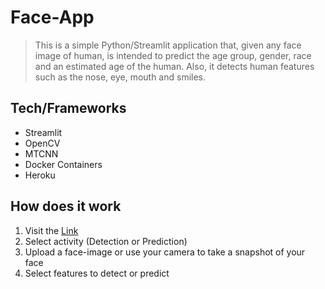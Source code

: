 # Face-App

 > This is a simple Python/Streamlit application that, given any face image of human,  is intended to predict the age group, gender, race and an estimated age of the human. Also, it detects human features such as the nose, eye, mouth and smiles.
 
 
 ## Tech/Frameworks
   * Streamlit
   * OpenCV
   * MTCNN
   * Docker Containers
   * Heroku
 
 ## How does it work
 1. Visit the [Link](https://face-pd.herokuapp.com)
 2. Select activity (Detection or Prediction)
 3. Upload a face-image or use your camera to take a snapshot of your face
 4. Select features to detect or predict
